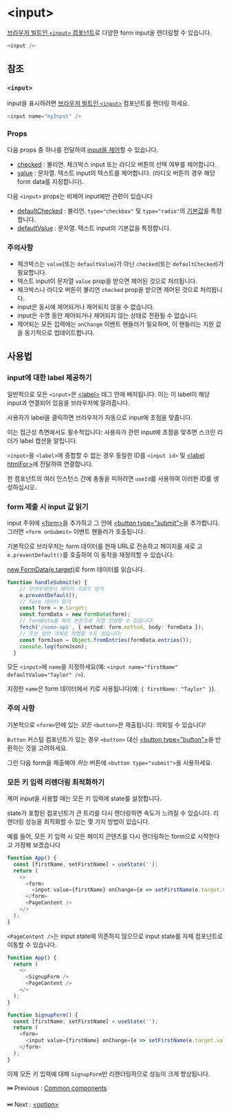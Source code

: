 # &lt;input&gt;

[브라우저 빌트인 `<input>` 컴포넌트](https://developer.mozilla.org/en-US/docs/Web/HTML/Element/input)로 다양한 form input을 렌더링할 수 있습니다.

```typescript
<input />
```

## **참조**

### **`<input>`**

input을 표시하려면 [브라우저 빌트인 `<input>`](https://developer.mozilla.org/en-US/docs/Web/HTML/Element/input) 컴포넌트를 렌더링 하세요.

```typescript
<input name="myInput" />
```

### Props

다음 props 중 하나를 전달하여 [input을 제어](https://react-ko.dev/reference/react-dom/components/input#controlling-an-input-with-a-state-variable)할 수 있습니다.

- [checked](https://developer.mozilla.org/en-US/docs/Web/API/HTMLInputElement#checked) : 불리언. 체크박스 input 또는 라디오 버튼의 선택 여부를 제어합니다.
- [value](https://developer.mozilla.org/en-US/docs/Web/API/HTMLInputElement#value) : 문자열. 텍스트 input의 텍스트를 제어합니다. (라디오 버튼의 경우 해당 form data를 지정합니다).

다음 `<input>` props는 비제어 input에만 관련이 있습니다

- [defaultChecked](https://developer.mozilla.org/en-US/docs/Web/API/HTMLInputElement#defaultChecked) : 불리언. `type="checkbox"` 및 `type="radio"`의 [기본값](https://react-ko.dev/reference/react-dom/components/input#providing-an-initial-value-for-an-input)을 특정합니다.
- [defaultValue](https://developer.mozilla.org/en-US/docs/Web/API/HTMLInputElement#defaultValue) : 문자열. 텍스트 input의 기본값을 특정합니다.

### **주의사항**

- 체크박스는 `value`(또는 `defaultValue`)가 아닌 `checked`(또는 `defaultChecked`)가 필요합니다.
- 텍스트 input이 문자열 `value` prop을 받으면 제어된 것으로 처리됩니다.
- 체크박스나 라디오 버튼이 불리언 `checked` prop을 받으면 제어된 것으로 처리됩니다.
- input은 동시에 제어되거나 제어되지 않을 수 없습니다.
- input은 수명 동안 제어되거나 제어되지 않는 상태로 전환될 수 없습니다.
- 제어되는 모든 입력에는 `onChange` 이벤트 핸들러가 필요하며, 이 핸들러는 지원 값을 동기적으로 업데이트합니다.

## 사용법

### **input에 대한 label 제공하기**

일반적으로 모든 `<input>`은 [&lt;label&gt;](https://developer.mozilla.org/ko/docs/Web/HTML/Element/label) 태그 안에 배치됩니다. 이는 이 label이 해당 input과 연결되어 있음을 브라우저에 알려줍니다.

사용자가 label을 클릭하면 브라우저가 자동으로 input에 초점을 맞춥니다.

이는 접근성 측면에서도 필수적입니다: 사용자가 관련 input에 초점을 맞추면 스크린 리더가 label 캡션을 알립니다.

`<input>`을 `<label>`에 중첩할 수 없는 경우 동일한 ID를 `<input id>` 및 [&lt;label htmlFor&gt;](https://developer.mozilla.org/en-US/docs/Web/API/HTMLLabelElement/htmlFor)에 전달하여 연결합니다.

한 컴포넌트의 여러 인스턴스 간에 충돌을 피하려면 `useId`를 사용하여 이러한 ID를 생성하십시오.

### **form 제출 시 input 값 읽기**

input 주위에 [&lt;form&gt;](https://developer.mozilla.org/ko/docs/Web/HTML/Element/form)을 추가하고 그 안에 [&lt;button type="submit"&gt;](https://developer.mozilla.org/ko/docs/Web/HTML/Element/button)을 추가합니다. 그러면 `<form onSubmit>` 이벤트 핸들러가 호출됩니다.

기본적으로 브라우저는 form 데이터를 현재 URL로 전송하고 페이지를 새로 고 `e.preventDefault()`를 호출하여 이 동작을 재정의할 수 있습니다.

[new FormData(e.target)](https://developer.mozilla.org/ko/docs/Web/API/FormData)로 form 데이터를 읽습니다.

```typescript
function handleSubmit(e) {
    // 브라우저에서 페이지 리로드 방지
    e.preventDefault();
    // form 데이터 읽기
    const form = e.target;
    const formData = new FormData(form);
    // formData를 페치 본문으로 직접 전달할 수 있습니다:
    fetch('/some-api', { method: form.method, body: formData });
    // 또는 일반 객체로 작업할 수도 있습니다:
    const formJson = Object.fromEntries(formData.entries());
    console.log(formJson);
  }
```

모든 `<input>`에 `name`을 지정하세요(예: `<input name="firstName" defaultValue="Taylor" />`).

지정한 `name`은 form 데이터에서 키로 사용됩니다(예: `{ firstName: "Taylor" }`).

### 주의 사항

기본적으로 `<form>`안에 있는 *모든* `<button>`은 제출됩니다. 의외일 수 있습니다!

`Button` 커스텀  컴포넌트가 있는 경우 `<button>` 대신 [&lt;button type="button"&gt;](https://developer.mozilla.org/ko/docs/Web/HTML/Element/input/button)을 반환하는 것을 고려하세요.

그런 다음 form을 제출해야 *하는* 버튼에 `<button type="submit">`을 사용하세요.

### **모든 키 입력 리렌더링 최적화하기**

제어 input을 사용할 때는 모든 키 입력에 state를 설정합니다.

state가 포함된 컴포넌트가 큰 트리를 다시 렌더링하면 속도가 느려질 수 있습니다. 리렌더링 성능을 최적화할 수 있는 몇 가지 방법이 있습니다.

예를 들어, 모든 키 입력 시 모든 페이지 콘텐츠를 다시 렌더링하는 form으로 시작한다고 가정해 보겠습니다

```typescript
function App() {
  const [firstName, setFirstName] = useState('');
  return (
    <>
      <form>
        <input value={firstName} onChange={e => setFirstName(e.target.value)} />
      </form>
      <PageContent />
    </>
  );
}
```

`<PageContent />`는 input state에 의존하지 않으므로 input state를 자체 컴포넌트로 이동할 수 있습니다.

```typescript
function App() {
  return (
    <>
      <SignupForm />
      <PageContent />
    </>
  );
}

function SignupForm() {
  const [firstName, setFirstName] = useState('');
  return (
    <form>
      <input value={firstName} onChange={e => setFirstName(e.target.value)} />
    </form>
  );
}
```

이제 모든 키 입력에 대해 `SignupForm`만 리렌더링하므로 성능이 크게 향상됩니다.

⏮️ Previous : [Common components](./001-Common%20components.md)

⏭️ Next : [&lt;option&gt;](./003-option.md)